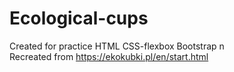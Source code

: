 # Ecological-cups

Created for practice HTML CSS-flexbox Bootstrap n\
Recreated from https://ekokubki.pl/en/start.html
